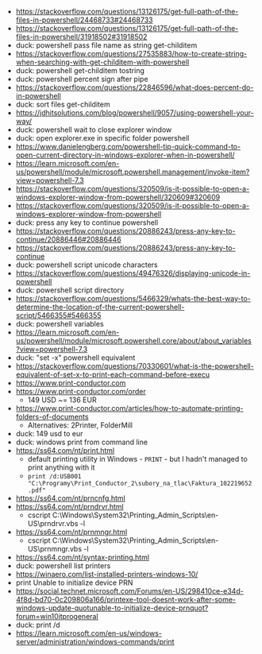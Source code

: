 - https://stackoverflow.com/questions/13126175/get-full-path-of-the-files-in-powershell/24468733#24468733
- https://stackoverflow.com/questions/13126175/get-full-path-of-the-files-in-powershell/31918502#31918502
- duck: powershell pass file name as string get-childitem
- https://stackoverflow.com/questions/27535883/how-to-create-string-when-searching-with-get-childitem-with-powershell
- duck: powershell get-childitem tostring
- duck: powershell percent sign after pipe
- https://stackoverflow.com/questions/22846596/what-does-percent-do-in-powershell
- duck: sort files get-childitem
- https://jdhitsolutions.com/blog/powershell/9057/using-powershell-your-way/
- duck: powershell wait to close explorer window
- duck: open explorer.exe in specific folder powershell
- https://www.danielengberg.com/powershell-tip-quick-command-to-open-current-directory-in-windows-explorer-when-in-powershell/
- https://learn.microsoft.com/en-us/powershell/module/microsoft.powershell.management/invoke-item?view=powershell-7.3
- https://stackoverflow.com/questions/320509/is-it-possible-to-open-a-windows-explorer-window-from-powershell/320609#320609
- https://stackoverflow.com/questions/320509/is-it-possible-to-open-a-windows-explorer-window-from-powershell
- duck: press any key to continue powershell
- https://stackoverflow.com/questions/20886243/press-any-key-to-continue/20886446#20886446
- https://stackoverflow.com/questions/20886243/press-any-key-to-continue
- duck: powershell script unicode characters
- https://stackoverflow.com/questions/49476326/displaying-unicode-in-powershell
- duck: powershell script directory
- https://stackoverflow.com/questions/5466329/whats-the-best-way-to-determine-the-location-of-the-current-powershell-script/5466355#5466355
- duck: powershell variables
- https://learn.microsoft.com/en-us/powershell/module/microsoft.powershell.core/about/about_variables?view=powershell-7.3
- duck: "set -x" powershell equivalent
- https://stackoverflow.com/questions/70330601/what-is-the-powershell-equivalent-of-set-x-to-print-each-command-before-execu
- https://www.print-conductor.com
- https://www.print-conductor.com/order
    - 149 USD ~= 136 EUR
- https://www.print-conductor.com/articles/how-to-automate-printing-folders-of-documents
    - Alternatives: 2Printer, FolderMill
- duck: 149 usd to eur
- duck: windows print from command line
- https://ss64.com/nt/print.html
    - default printing utility in Windows - `PRINT` - but I hadn't managed to print anything with it
    - `print /d:USB001 "C:\Programy\Print_Conductor_2\subory_na_tlac\Faktura_102219652.pdf"`
- https://ss64.com/nt/prncnfg.html
- https://ss64.com/nt/prndrvr.html
    - cscript C:\Windows\System32\Printing_Admin_Scripts\en-US\prndrvr.vbs -l
- https://ss64.com/nt/prnmngr.html
    - cscript C:\Windows\System32\Printing_Admin_Scripts\en-US\prnmngr.vbs -l
- https://ss64.com/nt/syntax-printing.html
- duck: powershell list printers
- https://winaero.com/list-installed-printers-windows-10/
- print Unable to initialize device PRN
- https://social.technet.microsoft.com/Forums/en-US/298410ce-e34d-4f8d-bd70-0c209806a166/printexe-tool-doesnt-work-after-some-windows-update-quotunable-to-initialize-device-prnquot?forum=win10itprogeneral
- duck: print /d
- https://learn.microsoft.com/en-us/windows-server/administration/windows-commands/print
